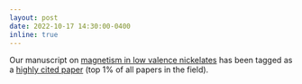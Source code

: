 ```yaml
---
layout: post
date: 2022-10-17 14:30:00-0400
inline: true
---
```


Our manuscript on [magnetism in low valence nickelates](/publications/#lin2020strong) has been tagged as a [highly cited paper](https://www.webofscience.com/wos/woscc/full-record/WOS:000620347900010) (top 1% of all papers in the field).
